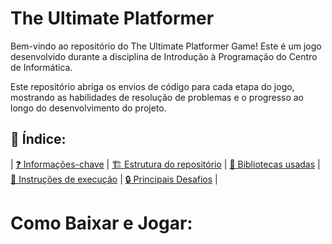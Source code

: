 # The Ultimate Platformer

Bem-vindo ao repositório do The Ultimate Platformer Game! Este é um jogo desenvolvido durante a disciplina de Introdução à Programação do Centro de Informática.

Este repositório abriga os envios de código para cada etapa do jogo, mostrando as habilidades de resolução de problemas e o progresso ao longo do desenvolvimento do projeto.

## 📖 Índice:

| [❓ Informações-chave](#❓-Informações-chave)
| [🏗️ Estrutura do repositório](#🏗️-Estrutura-do-repositório)
| [📖 Bibliotecas usadas](#📖-Bibliotecas-usadas)
| [🏃 Instruções de execução](#🏃-Instruções-de-execução)
| [🔒 Principais Desafios](#🔒-Principais-Desafios) |

# Como Baixar e Jogar:


